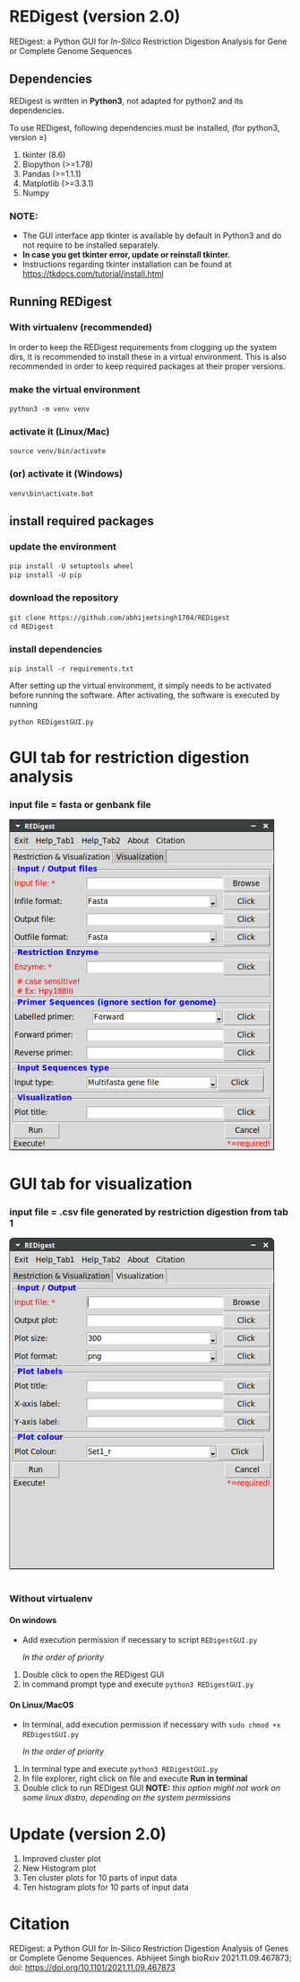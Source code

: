 # REDigest (version 2.0)
REDigest: a Python GUI for *In-Silico* Restriction Digestion Analysis for Gene or Complete Genome Sequences

## Dependencies
REDigest is written in **Python3**, not adapted for python2 and its dependencies.

To use REDigest, following dependencies must be installed, (for python3, version ≥) 

1. tkinter (8.6)
2. Biopython (>=1.78)
3. Pandas (>=1.1.1)
4. Matplotlib (>=3.3.1)
5. Numpy

### NOTE: 
- The GUI interface app tkinter is available by default in Python3 and do not require to be installed separately. 
- **In case you get tkinter error, update or reinstall tkinter.**
- Instructions regarding tkinter installation can be found at https://tkdocs.com/tutorial/install.html

## Running REDigest

### With virtualenv (recommended)

In order to keep the REDigest requirements from clogging up the system dirs, it is recommended to install these in a virtual environment. This is also recommended in order to keep required packages at their proper versions.


### make the virtual environment
```
python3 -m venv venv
```
### activate it (Linux/Mac)
```
source venv/bin/activate
```

### (or) activate it (Windows)
```
venv\bin\activate.bat
```

## install required packages

### update the environment 

```
pip install -U setuptools wheel
pip install -U pip
```

### download the repository
```
git clone https://github.com/abhijeetsingh1704/REDigest
cd REDigest
```

### install dependencies
```
pip install -r requirements.txt
```

After setting up the virtual environment, it simply needs to be activated before running the software. After activating, the software is executed by running
```
python REDigestGUI.py
```


# GUI tab for restriction digestion analysis

### input file = fasta or genbank file

![alt text](https://github.com/abhijeetsingh1704/REDigest/blob/master/REDigest.png?raw=true)



#


# GUI tab for visualization

### input file = .csv file generated by restriction digestion from tab 1

![alt text](https://github.com/abhijeetsingh1704/REDigest/blob/master/REDigest2.png?raw=true)


#


### Without virtualenv

#### On windows
* Add execution permission if necessary to script `REDigestGUI.py`

    *In the order of priority*
1. Double click to open the REDigest GUI
2. In command prompt type and execute `python3 REDigestGUI.py`

#### On Linux/MacOS
* In terminal, add execution permission if necessary with `sudo chmod +x REDigestGUI.py`

    *In the order of priority*
1. In terminal type and execute `python3 REDigestGUI.py`
2. In file explorer, right click on file and execute **Run in terminal**
3. Double click to run REDigest GUI **NOTE:** *this option might not work on some linux distro, depending on the system permissions*

# Update (version 2.0)
1. Improved cluster plot
2. New Histogram plot
3. Ten cluster plots for 10 parts of input data 
3. Ten histogram plots for 10 parts of input data

# Citation
REDigest: a Python GUI for In-Silico Restriction Digestion Analysis of Genes or Complete Genome Sequences.
Abhijeet Singh
bioRxiv 2021.11.09.467873; doi: https://doi.org/10.1101/2021.11.09.467873
